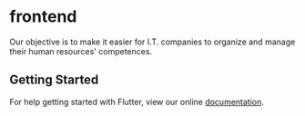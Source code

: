 # frontend

Our objective is to make it easier for I.T. companies to organize and manage their human resources&#x27; competences.  

## Getting Started

For help getting started with Flutter, view our online
[documentation](https://flutter.io/).

